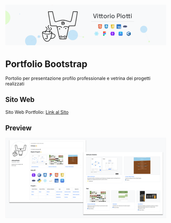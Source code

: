 <img src="https://github.com/vittorioPiotti/Portfolio-Bootstrap/blob/main/header6.png?raw=true" />



# Portfolio Bootstrap

Portolio per presentazione profilo professionale e vetrina dei progetti realizzati



## Sito Web

Sito Web Portfolio: [Link al Sito](https://vittoriopiotti.altervista.org/index.html)



## Preview
<img src="https://github.com/vittorioPiotti/Portfolio-Bootstrap/blob/main/socialpreview.png?raw=true" alt="Icona" />
